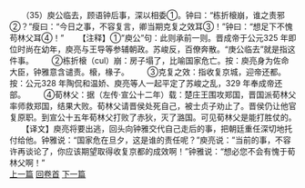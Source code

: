 　　（35）庾公临去，顾语钟后事，深以相委①。钟曰：“栋折榱崩，谁之责邪②？”瘦曰：“今日之事，不容复言，卿当期克复之效耳③！”钟曰：“想足下不愧苟林父耳④！”
　　【注释】①”庾公”句：此则承前一则。晋成帝于公元325 年即位时尚在幼年，庾亮与王导等参辅朝政。苏峻反，百僚奔散。“庚公临去”就是指这件事。
　　②栋折榱（cul）崩：房子塌了，比喻国家危亡。按：庾亮身为佐命大臣，钟雅意含谴责。榱，椽子。
　　③克复之效：指收复京城，迎帝还都。按：公元328 年陶侃和温娇、庾亮等人一起平定了苏峻之乱，329 年奉成帝还部。
　　④荀林父：据（左传·宣公十二年）载：楚庄王围攻郑国，晋国派荀林父率师救郑国，结果大败。荀林父请晋侯处死自己，被士贞子劝止了。晋侯仍让他官复原职。到宣公十五年荀林父打败了赤狄，灭了潞国。可见荀林父是能打胜仗的。
　　【译文】庾亮将要出逃，回头向钟雅交代自己走后的事，把朝廷重任深切地托付给他。钟雅说：“国家危在旦夕，这是谁的责任呢？”庾亮说：”当前的事，不容许再谈论了，你应该期望取得收复京都的成效啊！”钟雅说：“想必您不会有愧于荀林父啊！”
<br>[上一篇](05_34) [回卷首](05_00) [下一篇](05_36)
